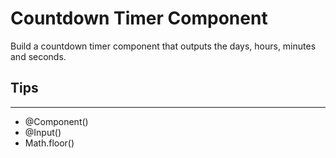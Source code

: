 # Countdown Timer Component

Build a countdown timer component that outputs the days, hours, minutes and seconds.

## Tips
---
- @Component()
- @Input()
- Math.floor()
